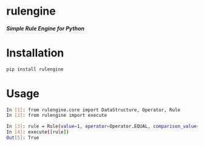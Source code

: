 # rulengine
##### Simple Rule Engine for Python

# Installation
```bash
pip install rulengine
```

# Usage
```bash
In [1]: from rulengine.core import DataStructure, Operator, Rule
In [2]: from rulengine import execute

In [3]: rule = Rule(value=1, operator=Operator.EQUAL, comparison_value=1, data_structure=DataStructure.INTEGER)
In [4]: execute([rule])
Out[5]: True
```

